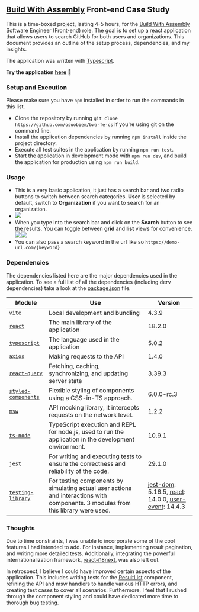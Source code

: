 ## [Build With Assembly](https://assemblyhq.com/) Front-end Case Study

This is a time-boxed project, lasting 4-5 hours, for the [Build With Assembly](https://assemblyhq.com/) Software Engineer (Front-end) role. The goal is to set up a react application that allows users to search GitHub for both users and organizations. This document provides an outline of the setup process, dependencies, and my insights.

The application was written with [Typescript](https://www.typescriptlang.org/).

**Try the application** [**here**](https://bwa-fe-g27hdea85-osuobiem.vercel.app/) **🚀**

### Setup and Execution

Please make sure you have `npm` installed in order to run the commands in this list.

- Clone the repository by running `git clone https://github.com/osuobiem/bwa-fe-cs` if you're using git on the command line.
- Install the application dependencies by running `npm install` inside the project directory.
- Execute all test suites in the application by running `npm run test`.
- Start the application in development mode with `npm run dev`, and build the application for production using `npm run build`.

### Usage

- This is a very basic application, it just has a search bar and two radio buttons to switch between search categories. **User** is selected by default, switch to **Organization** if you want to search for an organization.
- ![](https://33333.cdn.cke-cs.com/kSW7V9NHUXugvhoQeFaf/images/e451dabb5fa1d8e89f7af33cf07be9c03aa14c0c1de34b87.png)
- When you type into the search bar and click on the **Search** button to see the results. You can toggle between **grid** and **list** views for convenience.![](https://33333.cdn.cke-cs.com/kSW7V9NHUXugvhoQeFaf/images/f864060b9ed950b2c3642a1f4028efe942bfa57d9bf78384.png)![](https://33333.cdn.cke-cs.com/kSW7V9NHUXugvhoQeFaf/images/998fb0f109bd72543df9ad9c2842425ef92b7e7667449501.png)
- You can also pass a search keyword in the url like so `https://demo-url.com/{keyword}`

### Dependencies

The dependencies listed here are the major dependencies used in the application. To see a full list of all the dependencies (including derv dependencies) take a look at the [package.json](https://github.com/osuobiem/bwa-fe-cs/blob/main/package.json) file.

| Module                                                | Use                                                                                                                               | Version                                                                                                                                                                                                                       |
| ----------------------------------------------------- | --------------------------------------------------------------------------------------------------------------------------------- | ----------------------------------------------------------------------------------------------------------------------------------------------------------------------------------------------------------------------------- |
| [`vite`](https://vitejs.dev/)                         | Local development and bundling                                                                                                    | 4.3.9                                                                                                                                                                                                                         |
| [`react`](https://react.dev)                          | The main library of the application                                                                                               | 18.2.0                                                                                                                                                                                                                        |
| [`typescript`](https://www.typescriptlang.org/)       | The language used in the application                                                                                              | 5.0.2                                                                                                                                                                                                                         |
| [`axios`](https://axios-http.com)                     | Making requests to the API                                                                                                        | 1.4.0                                                                                                                                                                                                                         |
| [`react-query`](https://tanstack.com/query)           | Fetching, caching, synchronizing, and updating server state                                                                       | 3.39.3                                                                                                                                                                                                                        |
| [`styled-components`](https://styled-components.com/) | Flexible styling of components using a CSS-in-TS approach.                                                                        | 6.0.0-rc.3                                                                                                                                                                                                                    |
| [`msw`](https://mswjs.io/)                            | API mocking library, it intercepts requests on the network level.                                                                 | 1.2.2                                                                                                                                                                                                                         |
| [`ts-node`](https://www.npmjs.com/package/ts-node)    | TypeScript execution and REPL for node.js, used to run the application in the development environment.                            | 10.9.1                                                                                                                                                                                                                        |
| [`jest`](https://jestjs.io/)                          | For writing and executing tests to ensure the correctness and reliability of the code.                                            | 29.1.0                                                                                                                                                                                                                        |
| [`testing-library`](https://testing-library.com/)     | For testing components by simulating actual user actions and interactions with components. 3 modules from this library were used. | [jest-dom](https://testing-library.com/docs/ecosystem-jest-dom/): 5.16.5, [react](https://www.npmjs.com/package/@testing-library/react): 14.0.0, [user-event](https://testing-library.com/docs/ecosystem-user-event/): 14.4.3 |

### Thoughts

Due to time constraints, I was unable to incorporate some of the cool features I had intended to add. For instance, implementing result pagination, and writing more detailed tests. Additionally, integrating the powerful internationalization framework, [react-i18next](https://react.i18next.com/), was also left out.

In retrospect, I believe I could have improved certain aspects of the application. This includes writing tests for the [ResultList](https://github.com/osuobiem/bwa-fe-cs/blob/main/src/components/ResultList/ResultList.tsx) component, refining the API and msw handlers to handle various HTTP errors, and creating test cases to cover all scenarios. Furthermore, I feel that I rushed through the component styling and could have dedicated more time to thorough bug testing.
